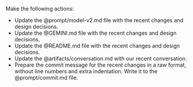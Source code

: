 Make the following actions:
- Update the @prompt/model-v2.md file with the recent changes and design decisions.
- Update the @GEMINI.md file with the recent changes and design decisions.
- Update the @README.md file with the recent changes and design decisions.
- Update the @artifacts/conversation.md with our recent conversation.
- Prepare the commit message for the recent changes in a raw format, without line numbers and extra indentation. Write it to the @prompt/commit.md file.